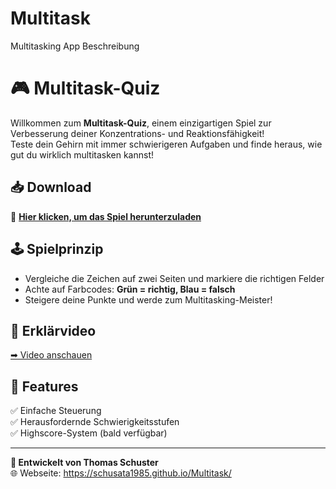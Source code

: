 # Multitask
Multitasking App Beschreibung
# 🎮 Multitask-Quiz  

Willkommen zum **Multitask-Quiz**, einem einzigartigen Spiel zur Verbesserung deiner Konzentrations- und Reaktionsfähigkeit!  
Teste dein Gehirn mit immer schwierigeren Aufgaben und finde heraus, wie gut du wirklich multitasken kannst!  

## 📥 Download  
🔽 **[Hier klicken, um das Spiel herunterzuladen](https://schusata1985.github.io/Multitask/)**  

## 🕹 Spielprinzip  
- Vergleiche die Zeichen auf zwei Seiten und markiere die richtigen Felder  
- Achte auf Farbcodes: **Grün = richtig, Blau = falsch**  
- Steigere deine Punkte und werde zum Multitasking-Meister!  

## 🎥 Erklärvideo  
[➡ Video anschauen](https://share.synthesia.io/7e8a7e7f-2e72-4137-ad85-3902517d4ba3)  

## 🚀 Features  
✅ Einfache Steuerung  
✅ Herausfordernde Schwierigkeitsstufen  
✅ Highscore-System (bald verfügbar)  

---

**📌 Entwickelt von Thomas Schuster**  
🌐 Webseite: https://schusata1985.github.io/Multitask/  
